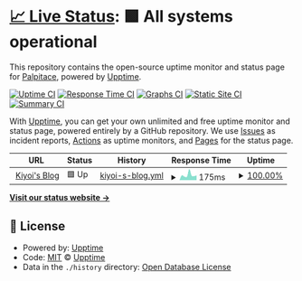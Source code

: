 # [📈 Live Status](https://upptime.kiyoi.xyz): <!--live status--> **🟩 All systems operational**

This repository contains the open-source uptime monitor and status page for [Palpitace](https://upptime.kiyoi.xyz), powered by [Upptime](https://github.com/upptime/upptime).

[![Uptime CI](https://github.com/Palpitace/upptime/workflows/Uptime%20CI/badge.svg)](https://github.com/Palpitace/upptime/actions?query=workflow%3A%22Uptime+CI%22)
[![Response Time CI](https://github.com/Palpitace/upptime/workflows/Response%20Time%20CI/badge.svg)](https://github.com/Palpitace/upptime/actions?query=workflow%3A%22Response+Time+CI%22)
[![Graphs CI](https://github.com/Palpitace/upptime/workflows/Graphs%20CI/badge.svg)](https://github.com/Palpitace/upptime/actions?query=workflow%3A%22Graphs+CI%22)
[![Static Site CI](https://github.com/Palpitace/upptime/workflows/Static%20Site%20CI/badge.svg)](https://github.com/Palpitace/upptime/actions?query=workflow%3A%22Static+Site+CI%22)
[![Summary CI](https://github.com/Palpitace/upptime/workflows/Summary%20CI/badge.svg)](https://github.com/Palpitace/upptime/actions?query=workflow%3A%22Summary+CI%22)

With [Upptime](https://upptime.js.org), you can get your own unlimited and free uptime monitor and status page, powered entirely by a GitHub repository. We use [Issues](https://github.com/Palpitace/upptime/issues) as incident reports, [Actions](https://github.com/Palpitace/upptime/actions) as uptime monitors, and [Pages](https://upptime.hentaixy.xyz) for the status page.

<!--start: status pages-->
<!-- This summary is generated by Upptime (https://github.com/upptime/upptime) -->
<!-- Do not edit this manually, your changes will be overwritten -->
<!-- prettier-ignore -->
| URL | Status | History | Response Time | Uptime |
| --- | ------ | ------- | ------------- | ------ |
| <img alt="" src="https://blog.kiyoi.xyz/favicon.ico" height="13"> [Kiyoi's Blog](https://blog.kiyoi.xyz) | 🟩 Up | [kiyoi-s-blog.yml](https://github.com/Palpitace/upptime/commits/HEAD/history/kiyoi-s-blog.yml) | <details><summary><img alt="Response time graph" src="./graphs/kiyoi-s-blog/response-time-week.png" height="20"> 175ms</summary><br><a href="https://upptime.kiyoi.xyz/history/kiyoi-s-blog"><img alt="Response time 224" src="https://img.shields.io/endpoint?url=https%3A%2F%2Fraw.githubusercontent.com%2FPalpitace%2Fupptime%2FHEAD%2Fapi%2Fkiyoi-s-blog%2Fresponse-time.json"></a><br><a href="https://upptime.kiyoi.xyz/history/kiyoi-s-blog"><img alt="24-hour response time 161" src="https://img.shields.io/endpoint?url=https%3A%2F%2Fraw.githubusercontent.com%2FPalpitace%2Fupptime%2FHEAD%2Fapi%2Fkiyoi-s-blog%2Fresponse-time-day.json"></a><br><a href="https://upptime.kiyoi.xyz/history/kiyoi-s-blog"><img alt="7-day response time 175" src="https://img.shields.io/endpoint?url=https%3A%2F%2Fraw.githubusercontent.com%2FPalpitace%2Fupptime%2FHEAD%2Fapi%2Fkiyoi-s-blog%2Fresponse-time-week.json"></a><br><a href="https://upptime.kiyoi.xyz/history/kiyoi-s-blog"><img alt="30-day response time 159" src="https://img.shields.io/endpoint?url=https%3A%2F%2Fraw.githubusercontent.com%2FPalpitace%2Fupptime%2FHEAD%2Fapi%2Fkiyoi-s-blog%2Fresponse-time-month.json"></a><br><a href="https://upptime.kiyoi.xyz/history/kiyoi-s-blog"><img alt="1-year response time 224" src="https://img.shields.io/endpoint?url=https%3A%2F%2Fraw.githubusercontent.com%2FPalpitace%2Fupptime%2FHEAD%2Fapi%2Fkiyoi-s-blog%2Fresponse-time-year.json"></a></details> | <details><summary><a href="https://upptime.kiyoi.xyz/history/kiyoi-s-blog">100.00%</a></summary><a href="https://upptime.kiyoi.xyz/history/kiyoi-s-blog"><img alt="All-time uptime 99.92%" src="https://img.shields.io/endpoint?url=https%3A%2F%2Fraw.githubusercontent.com%2FPalpitace%2Fupptime%2FHEAD%2Fapi%2Fkiyoi-s-blog%2Fuptime.json"></a><br><a href="https://upptime.kiyoi.xyz/history/kiyoi-s-blog"><img alt="24-hour uptime 100.00%" src="https://img.shields.io/endpoint?url=https%3A%2F%2Fraw.githubusercontent.com%2FPalpitace%2Fupptime%2FHEAD%2Fapi%2Fkiyoi-s-blog%2Fuptime-day.json"></a><br><a href="https://upptime.kiyoi.xyz/history/kiyoi-s-blog"><img alt="7-day uptime 100.00%" src="https://img.shields.io/endpoint?url=https%3A%2F%2Fraw.githubusercontent.com%2FPalpitace%2Fupptime%2FHEAD%2Fapi%2Fkiyoi-s-blog%2Fuptime-week.json"></a><br><a href="https://upptime.kiyoi.xyz/history/kiyoi-s-blog"><img alt="30-day uptime 100.00%" src="https://img.shields.io/endpoint?url=https%3A%2F%2Fraw.githubusercontent.com%2FPalpitace%2Fupptime%2FHEAD%2Fapi%2Fkiyoi-s-blog%2Fuptime-month.json"></a><br><a href="https://upptime.kiyoi.xyz/history/kiyoi-s-blog"><img alt="1-year uptime 99.92%" src="https://img.shields.io/endpoint?url=https%3A%2F%2Fraw.githubusercontent.com%2FPalpitace%2Fupptime%2FHEAD%2Fapi%2Fkiyoi-s-blog%2Fuptime-year.json"></a></details>

<!--end: status pages-->

[**Visit our status website →**](https://demo.upptime.js.org)

## 📄 License

- Powered by: [Upptime](https://github.com/upptime/upptime)
- Code: [MIT](./LICENSE) © [Upptime](https://upptime.js.org)
- Data in the `./history` directory: [Open Database License](https://opendatacommons.org/licenses/odbl/1-0/)

